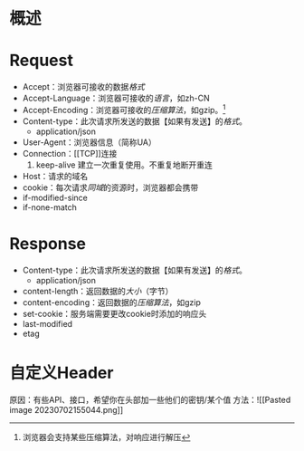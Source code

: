 # 概述

# Request
- Accept：浏览器可接收的数据*格式*
- Accept-Language：浏览器可接收的*语言*，如zh-CN
- Accept-Encoding：浏览器可接收的*压缩算法*，如gzip。[^1] 
- Content-type：此次请求所发送的数据【如果有发送】的*格式*。
	- application/json
- User-Agent：浏览器信息（简称UA）
- Connection：[[TCP]]连接
	1. keep-alive 建立一次重复使用。不重复地断开重连
- Host：请求的域名
- cookie：每次请求*同域*的资源时，浏览器都会携带
- if-modified-since
- if-none-match

# Response
- Content-type：此次请求所发送的数据【如果有发送】的*格式*。
	- application/json
- content-length：返回数据的*大小*（字节）
- content-encoding：返回数据的*压缩算法*，如gzip
- set-cookie：服务端需要更改cookie时添加的响应头
- last-modified
- etag
# 自定义Header
原因：有些API、接口，希望你在头部加一些他们的密钥/某个值
方法：![[Pasted image 20230702155044.png]] 

[^1]: 浏览器会支持某些压缩算法，对响应进行解压